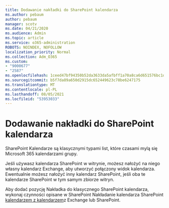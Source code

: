 ```yaml
---
title: Dodawanie nakładki do SharePoint kalendarza
ms.author: pebaum
author: pebaum
manager: scotv
ms.date: 04/21/2020
ms.audience: Admin
ms.topic: article
ms.service: o365-administration
ROBOTS: NOINDEX, NOFOLLOW
localization_priority: Normal
ms.collection: Adm_O365
ms.custom:
- "9000677"
- "2587"
ms.openlocfilehash: 1ceed47bf94350b52da3633da5afbff1a70a8ca6d651576bc1d89acdbaf7af65
ms.sourcegitcommit: b5f7da89a650d2915dc652449623c78be6247175
ms.translationtype: MT
ms.contentlocale: pl-PL
ms.lasthandoff: 08/05/2021
ms.locfileid: "53953033"
---
```

# <a name="adding-an-overlay-to-a-sharepoint-calendar"></a>Dodawanie nakładki do SharePoint kalendarza

SharePoint Kalendarze są klasycznymi typami list, które czasami mylą się Microsoft 365 kalendarzami grupy.
 
Jeśli używasz kalendarza SharePoint w witrynie, możesz nałożyć na niego własny kalendarz Exchange, aby utworzyć połączony widok kalendarza. Ewentualnie możesz nałożyć inny kalendarz SharePoint, jeśli oba te kalendarze SharePoint w tym samym zbiorze witryn.
 
Aby dodać pozycję Nakładka do klasycznego SharePoint kalendarza, wykonaj czynności opisane w SharePoint Nakładanie kalendarza SharePoint [kalendarzem z kalendarzem](https://support.office.com/article/Overlay-a-SharePoint-calendar-with-a-calendar-from-Exchange-or-SharePoint-4CAEBE59-3994-4A94-9322-B31ABB8A5E9A)z Exchange lub SharePoint.
